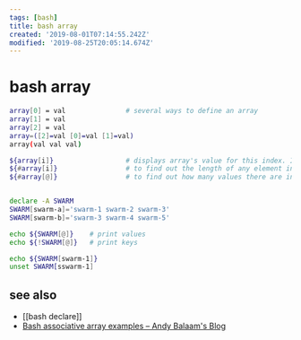 ```yaml
---
tags: [bash]
title: bash array
created: '2019-08-01T07:14:55.242Z'
modified: '2019-08-25T20:05:14.674Z'
---
```


# bash array

```sh
array[0] = val               # several ways to define an array
array[1] = val
array[2] = val
array=([2]=val [0]=val [1]=val)
array(val val val)

${array[i]}                  # displays array's value for this index. If no index is supplied, array element 0 is assumed
${#array[i]}                 # to find out the length of any element in the array
${#array[@]}                 # to find out how many values there are in the array


declare -A SWARM
SWARM[swarm-a]='swarm-1 swarm-2 swarm-3'
SWARM[swarm-b]='swarm-3 swarm-4 swarm-5'

echo ${SWARM[@]}    # print values
echo ${!SWARM[@]}   # print keys

echo ${SWARM[swarm-1]}
unset SWARM[sswarm-1]
```

## see also
- [[bash declare]]
- [Bash associative array examples – Andy Balaam's Blog](https://www.artificialworlds.net/blog/2012/10/17/bash-associative-array-examples/)
